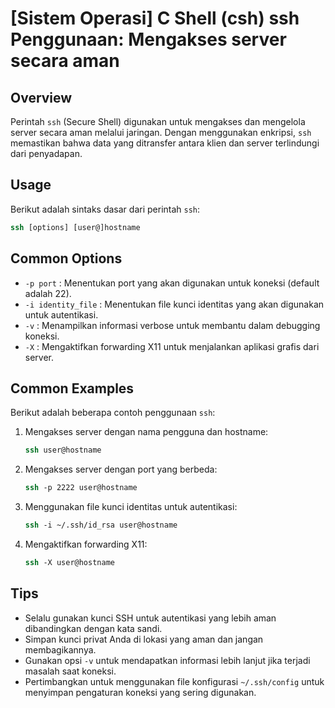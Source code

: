 # [Sistem Operasi] C Shell (csh) ssh Penggunaan: Mengakses server secara aman

## Overview
Perintah `ssh` (Secure Shell) digunakan untuk mengakses dan mengelola server secara aman melalui jaringan. Dengan menggunakan enkripsi, `ssh` memastikan bahwa data yang ditransfer antara klien dan server terlindungi dari penyadapan.

## Usage
Berikut adalah sintaks dasar dari perintah `ssh`:

```csh
ssh [options] [user@]hostname
```

## Common Options
- `-p port` : Menentukan port yang akan digunakan untuk koneksi (default adalah 22).
- `-i identity_file` : Menentukan file kunci identitas yang akan digunakan untuk autentikasi.
- `-v` : Menampilkan informasi verbose untuk membantu dalam debugging koneksi.
- `-X` : Mengaktifkan forwarding X11 untuk menjalankan aplikasi grafis dari server.

## Common Examples
Berikut adalah beberapa contoh penggunaan `ssh`:

1. Mengakses server dengan nama pengguna dan hostname:
   ```csh
   ssh user@hostname
   ```

2. Mengakses server dengan port yang berbeda:
   ```csh
   ssh -p 2222 user@hostname
   ```

3. Menggunakan file kunci identitas untuk autentikasi:
   ```csh
   ssh -i ~/.ssh/id_rsa user@hostname
   ```

4. Mengaktifkan forwarding X11:
   ```csh
   ssh -X user@hostname
   ```

## Tips
- Selalu gunakan kunci SSH untuk autentikasi yang lebih aman dibandingkan dengan kata sandi.
- Simpan kunci privat Anda di lokasi yang aman dan jangan membagikannya.
- Gunakan opsi `-v` untuk mendapatkan informasi lebih lanjut jika terjadi masalah saat koneksi.
- Pertimbangkan untuk menggunakan file konfigurasi `~/.ssh/config` untuk menyimpan pengaturan koneksi yang sering digunakan.